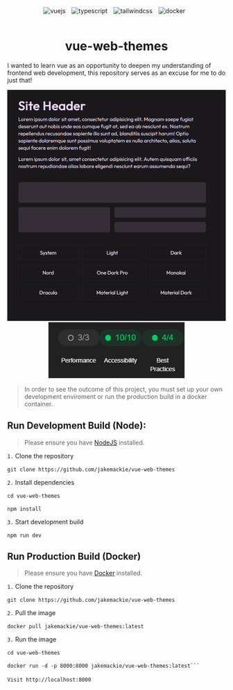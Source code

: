 <!-- Docker -->
<div align="center">
    <!-- Vue -->
    <img alt="vuejs" width="30px" style="padding-right:10px;" src="https://cdn.jsdelivr.net/gh/devicons/devicon@latest/icons/vuejs/vuejs-original.svg" />
    <!-- Typescript -->
    <img alt="typescript" width="30px" style="padding-right:10px;" src="https://cdn.jsdelivr.net/gh/devicons/devicon@latest/icons/typescript/typescript-original.svg" />
    <!-- Tailwindcss -->
    <img alt="tailwindcss" width="30px" style="padding-right:10px;" src="https://cdn.jsdelivr.net/gh/devicons/devicon@latest/icons/tailwindcss/tailwindcss-original.svg" />
    <!-- Docker -->
    <img alt="docker" width="30px" style="padding-right:10px;" src="https://cdn.jsdelivr.net/gh/devicons/devicon@latest/icons/docker/docker-plain.svg" />
</div>

<br />

<h1 align="center">
vue-web-themes
</h1>

I wanted to learn vue as an opportunity to deepen my understanding of frontend web development, this repository serves as an excuse for me to do just that!
<br/>

<div align="center">
    <img src="./src/assets/demo.png" style="margin: auto">
</div>

<div align="center">
    <img src="./src/assets/lighthouse.png" style="margin: auto">
</div>

> In order to see the outcome of this project, you must set up your own development enviroment or run the production build in a docker container.

## **Run Development Build (Node):**

> Please ensure you have [NodeJS](https://nodejs.org/en) installed.

`1.` Clone the repository

```shell
git clone https://github.com/jakemackie/vue-web-themes
```

`2.` Install dependencies

```shell
cd vue-web-themes
```

```shell
npm install
```

`3.` Start development build

```shell
npm run dev
```

## **Run Production Build (Docker)**

> Please ensure you have [Docker](https://www.docker.com/) installed.

`1.` Clone the repository

```shell
git clone https://github.com/jakemackie/vue-web-themes
```

`2.` Pull the image

```shell
docker pull jakemackie/vue-web-themes:latest
```

`3.` Run the image

```shell
cd vue-web-themes
```

````shell
docker run -d -p 8000:8000 jakemackie/vue-web-themes:latest```

Visit http://localhost:8000
````

